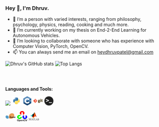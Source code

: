 ### Hey 👋, I'm Dhruv.
- 👀 I’m a person with varied interests, ranging from philosophy, psychology, physics, reading, cooking and much more.
- 🌱 I’m currently working on my thesis on End-2-End Learning for Autonomous Vehicles.
- 💞️ I’m looking to collaborate with someone who has experience with Computer Vision, PyTorch, OpenCV.
- 📫 You can always send me an email on heydhruvpatel@gmail.com

![Dhruv's GitHub
stats](https://github-readme-stats.vercel.app/api?username=dhruvvpatel&layout=compact)
![Top
Langs](https://github-readme-stats.vercel.app/api/top-langs/?username=dhruvvpatel&layout=compact)

<br />
<br />

**Languages and Tools:**
<p>
<code><img height="30" src="https://pytorch.org/assets/images/pytorch-logo.png"></code>
<code><img height="30" src="https://raw.githubusercontent.com/github/explore/80688e429a7d4ef2fca1e82350fe8e3517d3494d/topics/python/python.png"></code>
<code><img height="30" src="https://raw.githubusercontent.com/github/explore/80688e429a7d4ef2fca1e82350fe8e3517d3494d/topics/cpp/cpp.png"></code>
<code><img height="30" src="https://raw.githubusercontent.com/github/explore/80688e429a7d4ef2fca1e82350fe8e3517d3494d/topics/git/git.png"></code>
<code><img height="30" src="https://raw.githubusercontent.com/github/explore/80688e429a7d4ef2fca1e82350fe8e3517d3494d/topics/terminal/terminal.png"></code>
</p>
<p>
<code><img height="32.6" src="https://raw.githubusercontent.com/github/explore/80688e429a7d4ef2fca1e82350fe8e3517d3494d/topics/scikit-learn/scikit-learn.png"></code>
<code><img height="32.6" src="https://raw.githubusercontent.com/github/explore/80688e429a7d4ef2fca1e82350fe8e3517d3494d/topics/opencv/opencv.png"></code>
<code><img height="32.6" src="https://raw.githubusercontent.com/github/explore/80688e429a7d4ef2fca1e82350fe8e3517d3494d/topics/matlab/matlab.png"></code>
<code><img height="30" alt="" src="https://pandas.pydata.org/static/img/pandas.svg"></code>
</p>
